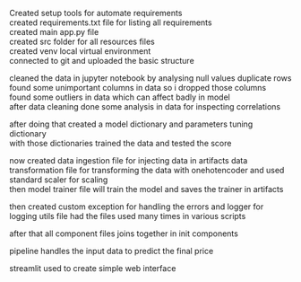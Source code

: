 Created setup tools for automate requirements    
created requirements.txt file for listing all requirements    
created main app.py file    
created src folder for all resources files    
created venv local virtual environment    
connected to git and uploaded the basic structure    
    
cleaned the data in jupyter notebook by analysing null values duplicate rows    
found some unimportant columns in data so i dropped those columns    
found some outliers in data which can affect badly in model    
after data cleaning done some analysis in data for inspecting correlations    
    
after doing that created a model dictionary and parameters tuning dictionary    
with those dictionaries trained the data and tested the score   

now created data ingestion file for injecting data in artifacts
data transformation file for transforming the data with onehotencoder and used standard scaler for scaling   
then model trainer file will train the model and saves the trainer in artifacts

then created custom exception for handling the errors and logger for logging
utils file had the files used many times in various scripts

after that all component files joins together in init components

pipeline handles the input data to predict the final price   

streamlit used to create simple web interface
